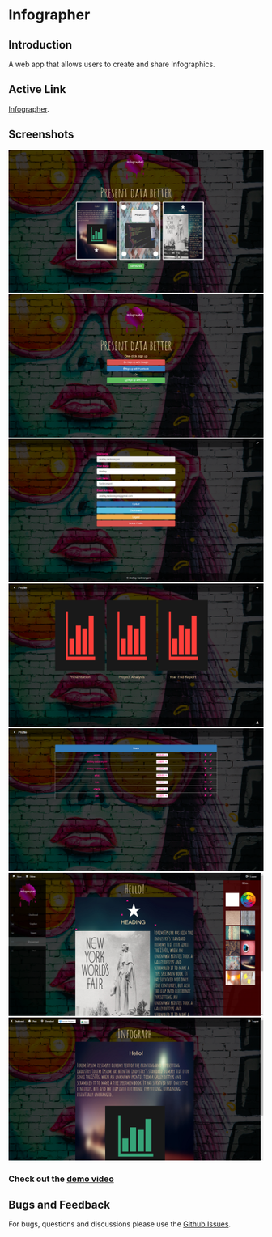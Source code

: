 # Infographer
## Introduction
A web app that allows users to create and share Infographics.
## Active Link
[Infographer](https://infographer.herokuapp.com).
## Screenshots
![img](Images/Welcome.PNG)
![img](Images/Sign%20up.PNG)
![img](Images/Profile.PNG)
![img](Images/Dashboard.PNG)
![img](Images/Admin%20dashboard.PNG)
![img](Images/Editor.PNG)
![img](Images/Viewer.PNG)
### Check out the [demo video](https://youtu.be/2RYWygWJxso)
## Bugs and Feedback
For bugs, questions and discussions please use the [Github Issues](https://github.com/aksh4y/infographer/issues).
